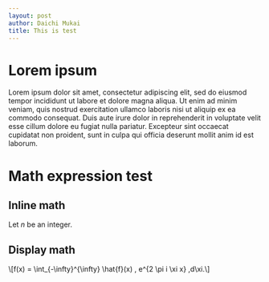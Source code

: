 ```yaml
---
layout: post
author: Daichi Mukai
title: This is test
---
```


# Lorem ipsum
Lorem ipsum dolor sit amet, consectetur adipiscing elit, sed do eiusmod tempor incididunt ut labore et dolore magna aliqua.
Ut enim ad minim veniam, quis nostrud exercitation ullamco laboris nisi ut aliquip ex ea commodo consequat. 
Duis aute irure dolor in reprehenderit in voluptate velit esse cillum dolore eu fugiat nulla pariatur.
Excepteur sint occaecat cupidatat non proident, sunt in culpa qui officia deserunt mollit anim id est laborum.

# Math expression test

## Inline math
Let $n$ be an integer.

## Display math
\\[f(x) = \int_{-\infty}^{\infty} \hat{f}(x) \, e^{2 \pi i \xi x} \,d\xi.\\]
